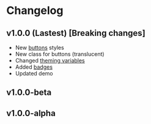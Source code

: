 # Changelog
## v1.0.0 (Lastest) [Breaking changes]
- New [buttons](https://github.com/Cat0125/splash/blob/main/src/button.css) styles
- New class for buttons (translucent)
- Changed [theming variables](https://github.com/Cat0125/splash/blob/main/src/theme.css)
- Added [badges](https://github.com/Cat0125/splash/blob/main/src/badge.css)
- Updated demo

## v1.0.0-beta
## v1.0.0-alpha